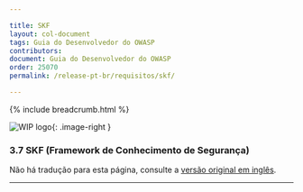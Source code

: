 ```yaml
---

title: SKF
layout: col-document
tags: Guia do Desenvolvedor do OWASP
contributors:
document: Guia do Desenvolvedor do OWASP
order: 25070
permalink: /release-pt-br/requisitos/skf/

---
```


{% include breadcrumb.html %}

<style type="text/css">
.image-right {
  height: 180px;
  display: block;
  margin-left: auto;
  margin-right: auto;
  float: right;
}
</style>

![WIP logo](../../../assets/images/dg_wip.png "Trabalho em andamento"){: .image-right }

### 3.7 SKF (Framework de Conhecimento de Segurança)

Não há tradução para esta página, consulte a [versão original em inglês][release0507].

----

[release0507]: https://github.com/OWASP/www-project-developer-guide/blob/main/draft/05-requirements/07-skf.md
